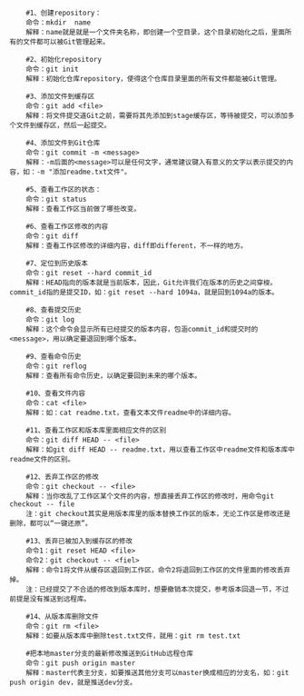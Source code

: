 		#1、创建repository：		命令：mkdir  name		解释：name就是就是一个文件夹名称，即创建一个空目录，这个目录初始化之后，里面所有的文件都可以被Git管理起来。				#2、初始化repository		命令：git init		解释：初始化仓库repository，使得这个仓库目录里面的所有文件都能被Git管理。				#3、添加文件到缓存区		命令：git add <file>		解释：将文件提交道Git之前，需要将其先添加到stage缓存区，等待被提交，可以添加多个文件到缓存区，然后一起提交。				#4、添加文件到Git仓库		命令：git commit -m <message>		解释：-m后面的<message>可以是任何文字，通常建议键入有意义的文字以表示提交的内容，如：-m "添加readme.txt文件"。				#5、查看工作区的状态：		命令：git status		解释：查看工作区当前做了哪些改变。				#6、查看工作区修改的内容		命令：git diff		解释：查看工作区修改的详细内容，diff即different，不一样的地方。				#7、定位到历史版本		命令：git reset --hard commit_id		解释：HEAD指向的版本就是当前版本，因此，Git允许我们在版本的历史之间穿梭。commit_id指的是提交ID，如：git reset --hard 1094a，就是回到1094a的版本。				#8、查看提交历史		命令：git log		解释：这个命令会显示所有已经提交的版本内容，包涵commit_id和提交时的<message>，用以确定要退回到哪个版本。				#9、查看命令历史		命令：git reflog		解释：查看所有命令历史，以确定要回到未来的哪个版本。				#10、查看文件内容		命令：cat <file>		解释：如：cat readme.txt，查看文本文件readme中的详细内容。				#11、查看工作区和版本库里面相应文件的区别		命令：git diff HEAD -- <file>		解释：如git diff HEAD -- readme.txt，用以查看工作区中readme文件和版本库中readme文件的区别。				#12、丢弃工作区的修改		命令：git checkout -- <file>		解释：当你改乱了工作区某个文件的内容，想直接丢弃工作区的修改时，用命令git checkout -- file		注：git checkout其实是用版本库里的版本替换工作区的版本，无论工作区是修改还是删除，都可以“一键还原”。				#13、丢弃已被加入到缓存区的修改		命令1：git reset HEAD <file>		命令2：git checkout -- <fiel>		解释：命令1将文件从缓存区退回到工作区，命令2将退回到工作区的文件里面的修改丢弃掉。		注：已经提交了不合适的修改到版本库时，想要撤销本次提交，参考版本回退一节，不过前提是没有推送到远程库。				#14、从版本库删除文件		命令：git rm <file>		解释：如要从版本库中删除test.txt文件，就用：git rm test.txt				#把本地master分支的最新修改推送到GitHub远程仓库		命令：git push origin master		解释：master代表主分支，如要推送其他分支可以master换成相应的分支名，如：git push origin dev，就是推送dev分支。		